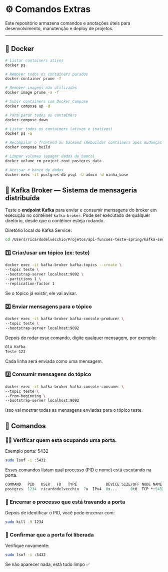 # ⚙️ Comandos Extras

Este repositório armazena comandos e anotações úteis para desenvolvimento, manutenção e deploy de projetos.

---

## 🐳 Docker

```bash
# Listar containers ativos
docker ps

# Remover todos os containers parados
docker container prune -f

# Remover imagens não utilizadas
docker image prune -a -f

# Subir containers com Docker Compose
docker compose up -d

# Para parar todos os containers
docker-compose down

# Listar todos os containers (ativos e inativos)
docker ps -a

# Recompilar o frontend ou backend (Rebuildar containers após mudanças no código)
docker compose build

# Limpar volumes (apagar dados do banco)
docker volume rm project-root_postgres_data

# Acessar o banco de dados
docker exec -it postgres-db psql -U admin -d minha_base
```


## 🔄 Kafka Broker — Sistema de mensageria distribuída   

Teste o **endpoint Kafka** para enviar e consumir mensagens do broker em execução no contêiner `kafka-broker`.
Pode ser executado de qualquer diretório, desde que o contêiner esteja rodando.

Diretório local do Kafka Service:
```bash
cd /Users/ricardodelvecchio/Projetos/api-funcoes-teste-spring/kafka-service
```

### 1️⃣ Criar/usar um tópico (ex: teste)
```bash
docker exec -it kafka-broker kafka-topics --create \
--topic teste \
--bootstrap-server localhost:9092 \
--partitions 1 \
--replication-factor 1
```
Se o tópico já existir, ele vai avisar.

### 2️⃣ Enviar mensagens para o tópico
```bash
docker exec -it kafka-broker kafka-console-producer \
--topic teste \
--bootstrap-server localhost:9092
```

Depois de rodar esse comando, digite qualquer mensagem, por exemplo:

```css
Olá Kafka
Teste 123
```

Cada linha será enviada como uma mensagem.

### 3️⃣ Consumir mensagens do tópico
```bash
docker exec -it kafka-broker kafka-console-consumer \
--topic teste \
--from-beginning \
--bootstrap-server localhost:9092
```

Isso vai mostrar todas as mensagens enviadas para o tópico teste.

## 🔄 Comandos

### 🕵️‍♂️ Verificar quem esta ocupando uma porta. 
Exemplo porta: 5432
```bash
sudo lsof -i :5432
```
Esses comandos listam qual processo (PID e nome) está escutando na porta.
```graphql
COMMAND   PID   USER   FD   TYPE             DEVICE SIZE/OFF NODE NAME
postgres  1234  ricardodelvecchio  7u  IPv4  0x...      0t0  TCP *:5432 (LISTEN)
```

### 🔪 Encerrar o processo que está travando a porta

Depois de identificar o PID, você pode encerrar com:
```bash
sudo kill -9 1234
```
### 🧹 Confirmar que a porta foi liberada

Verifique novamente:
```bash
sudo lsof -i :5432
```

Se não aparecer nada, está tudo limpo ✅